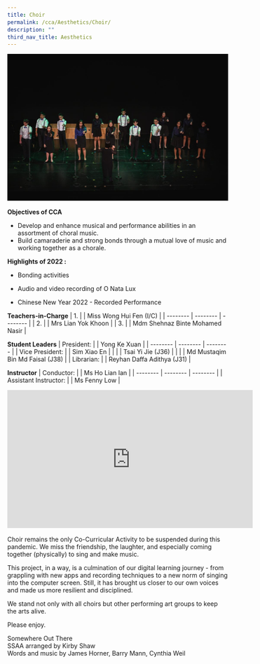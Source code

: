```yaml
---
title: Choir
permalink: /cca/Aesthetics/Choir/
description: ""
third_nav_title: Aesthetics
---
```

![](/images/GMSS-95-Anniversary-225-1024x681.jpg)



**Objectives of CCA**

*   Develop and enhance musical and performance abilities in an assortment of choral music.
*   Build camaraderie and strong bonds through a mutual love of music and working together as a chorale.

**Highlights of 2022 :**

*   Bonding activities
    
*   Audio and video recording of O Nata Lux
    
*   Chinese New Year 2022 - Recorded Performance




**Teachers-in-Charge**
| 1. |  | Miss Wong Hui Fen (I/C) |
| -------- | -------- | -------- |
| 2.     |      | Mrs Lian Yok Khoon     |
| 3.     |      | Mdm Shehnaz Binte Mohamed Nasir   |


**Student Leaders**
| President: |  | Yong Ke Xuan |
| -------- | -------- | -------- |
| Vice President:    |      | Sim Xiao En    |
|     |      | Tsai Yi Jie (J36)    |
|     |      | Md Mustaqim Bin Md Faisal (J38)    |
| Librarian:    |      | Reyhan Daffa Adithya (J31)    |


**Instructor**
| Conductor: |  | Ms Ho Lian Ian |
| -------- | -------- | -------- |
| Assistant Instructor:    |      |  Ms Fenny Low   |
			
<iframe width="560" height="315" src="https://www.youtube.com/embed/Bj59mSQ8Qh0" title="YouTube video player" frameborder="0" allow="accelerometer; autoplay; clipboard-write; encrypted-media; gyroscope; picture-in-picture" allowfullscreen></iframe>

Choir remains the only Co-Curricular Activity to be suspended during this pandemic. We miss the friendship, the laughter, and especially coming together (physically) to sing and make music.

This project, in a way, is a culmination of our digital learning journey - from grappling with new apps and recording techniques to a new norm of singing into the computer screen. Still, it has brought us closer to our own voices and made us more resilient and disciplined.

We stand not only with all choirs but other performing art groups to keep the arts alive.

Please enjoy.

Somewhere Out There  
SSAA arranged by Kirby Shaw  
Words and music by James Horner, Barry Mann, Cynthia Weil